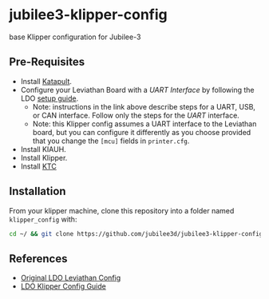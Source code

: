# jubilee3-klipper-config
base Klipper configuration for Jubilee-3

## Pre-Requisites
* Install [Katapult](https://github.com/Arksine/katapult).
* Configure your Leviathan Board with a *UART Interface* by following the LDO [setup guide](https://ldomotion.com/p/guide/VORON-Leviathan-V12).
  * Note: instructions in the link above describe steps for a UART, USB, or CAN interface. Follow only the steps for the *UART* interface.
  * Note: this Klipper config assumes a UART interface to the Leviathan board, but you can configure it differently as you choose provided that you change the `[mcu]` fields in `printer.cfg`.
* Install KIAUH.
* Install Klipper.
* Install [KTC](https://github.com/TypQxQ/KTC/tree/main)

## Installation

From your klipper machine, clone this repository into a folder named `klipper_config` with:
```bash
cd ~/ && git clone https://github.com/jubilee3d/jubilee3-klipper-config.git klipper_config
```

## References
* [Original LDO Leviathan Config](https://github.com/MotorDynamicsLab/Leviathan/tree/master/Klipper_config)
* [LDO Klipper Config Guide](https://docs.ldomotors.com/en/guides/klipper_multi_cfg_guide)
